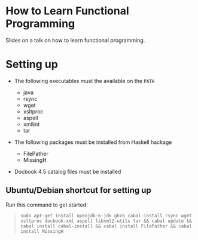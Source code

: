 How to Learn Functional Programming
===================================

Slides on a talk on how to learn functional programming.

Setting up
==========

* The following executables must the available on the `PATH`
  * java
  * rsync
  * wget 
  * xsltproc
  * aspell
  * xmllint
  * tar

* The following packages must be installed from Haskell hackage
  * FilePather
  * MissingH

* Docbook 4.5 catalog files must be installed

Ubuntu/Debian shortcut for setting up
-------------------------------------

Run this command to get started:
> `sudo apt-get install openjdk-6-jdk ghc6 cabal-install rsync wget xsltproc docbook-xml aspell libxml2-utils tar && cabal update && cabal install cabal-install && cabal install FilePather && cabal install MissingH`

